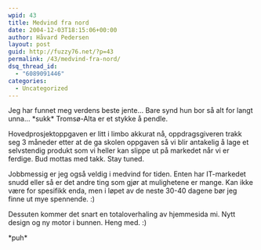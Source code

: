 ```yaml
---
wpid: 43
title: Medvind fra nord
date: 2004-12-03T18:15:06+00:00
author: Håvard Pedersen
layout: post
guid: http://fuzzy76.net/?p=43
permalink: /43/medvind-fra-nord/
dsq_thread_id:
  - "6089091446"
categories:
  - Uncategorized
---
```

Jeg har funnet meg verdens beste jente&#8230; Bare synd hun bor så alt for langt unna&#8230; \*sukk\* Tromsø-Alta er et stykke å pendle.

Hovedprosjektoppgaven er litt i limbo akkurat nå, oppdragsgiveren trakk seg 3 måneder etter at de ga skolen oppgaven så vi blir antakelig å lage et selvstendig produkt som vi heller kan slippe ut på markedet når vi er ferdige. Bud mottas med takk. Stay tuned.

Jobbmessig er jeg også veldig i medvind for tiden. Enten har IT-markedet snudd eller så er det andre ting som gjør at mulighetene er mange. Kan ikke være for spesifikk enda, men i løpet av de neste 30-40 dagene bør jeg finne ut mye spennende. :)

Dessuten kommer det snart en totaloverhaling av hjemmesida mi. Nytt design og ny motor i bunnen. Heng med. :)

\*puh\*
